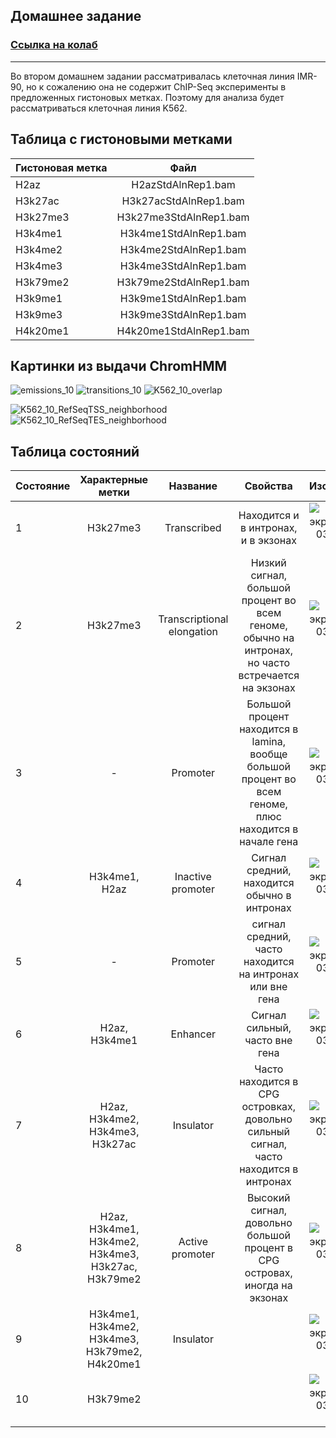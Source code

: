 ## Домашнее задание 
### [Ссылка на колаб](https://colab.research.google.com/drive/1etXT_whG1EhZW5hORFJHBDydO_JTZLEA?usp=sharing)
---
Во втором домашнем задании рассматривалась клеточная линия IMR-90, но к сожалению она не содержит ChIP-Seq эксперименты в предложенных гистоновых метках. Поэтому для анализа будет рассматриваться клеточная линия K562.

## Таблица с гистоновыми метками

| Гистоновая метка      | Файл             |
| ------------- |:------------------:| 
| H2az     | H2azStdAlnRep1.bam    | 
| H3k27ac  | H3k27acStdAlnRep1.bam |  
| H3k27me3  | H3k27me3StdAlnRep1.bam |  
| H3k4me1	  | H3k4me1StdAlnRep1.bam  |  
| H3k4me2  | H3k4me2StdAlnRep1.bam |  
| H3k4me3  | H3k4me3StdAlnRep1.bam |  
| H3k79me2  | H3k79me2StdAlnRep1.bam |  
| H3k9me1  | H3k9me1StdAlnRep1.bam |  
| H3k9me3  | H3k9me3StdAlnRep1.bam |  
| H4k20me1  | H4k20me1StdAlnRep1.bam |  


## Картинки из выдачи ChromHMM

![emissions_10](https://user-images.githubusercontent.com/32986053/160289271-c43e99aa-f960-4ecd-9029-ff605b9680c2.png)
![transitions_10](https://user-images.githubusercontent.com/32986053/160289324-f28328ab-6b5b-4234-a079-45ff4379145b.png)
![K562_10_overlap](https://user-images.githubusercontent.com/32986053/160289290-e57dc54b-e2aa-4a94-a698-5345622b9646.png)

![K562_10_RefSeqTSS_neighborhood](https://user-images.githubusercontent.com/32986053/160289333-25b99463-14e9-4859-a18e-6b9b46bf6fe6.png)
![K562_10_RefSeqTES_neighborhood](https://user-images.githubusercontent.com/32986053/160289338-446da5ed-569b-420f-bb37-e973501036b2.png)

## Таблица состояний
| Состояние      | Характерные метки             | Название | Свойства  | Изображения |
| ------------- |:------------------:|:------------------:|:------------------:|:------------------:|
|  1    |  H3k27me3   | Transcribed | Находится и в интронах, и в экзонах| ![Снимок экрана 2022-03-27 в 20 31 59](https://user-images.githubusercontent.com/32986053/160296266-e4022c09-4c7a-45c2-b3e7-187341c18b74.png)|
|  2    |  H3k27me3   | Transcriptional elongation | Низкий сигнал, большой процент во всем геноме, обычно на интронах, но часто встречается на экзонах| ![Снимок экрана 2022-03-27 в 21 13 46](https://user-images.githubusercontent.com/32986053/160296277-c5ad5db8-7c86-489d-ba81-1bd729fe8ad5.png) |
|  3    |  -   | Promoter |Большой процент находится в lamina, вообще большой процент во всем геноме, плюс находится в начале гена |![Снимок экрана 2022-03-27 в 21 21 13](https://user-images.githubusercontent.com/32986053/160296293-b7e5dffa-de26-46dd-99e1-9d58bbb159ca.png) |
|  4    |  H3k4me1, H2az   | Inactive promoter | Сигнал средний, находится обычно в интронах |![Снимок экрана 2022-03-27 в 21 15 15](https://user-images.githubusercontent.com/32986053/160296321-7ba55117-0d1c-45ba-87e5-02dcae2e25b2.png)|
|  5    |   -  | Promoter | сигнал средний, часто находится на интронах или вне гена|![Снимок экрана 2022-03-27 в 21 30 33](https://user-images.githubusercontent.com/32986053/160296327-d82c1684-e759-4d40-8a9f-97d815f6170f.png)|
|  6    |  H2az, H3k4me1   | Enhancer |Сигнал сильный, часто вне гена |![Снимок экрана 2022-03-27 в 21 26 23](https://user-images.githubusercontent.com/32986053/160296341-9de3b517-223b-401c-9c6b-8d3fce1dd8ac.png)|
|  7    | H2az, H3k4me2, H3k4me3, H3k27ac   | Insulator |Часто находится в CPG островках, довольно сильный сигнал, часто находится в интронах |![Снимок экрана 2022-03-27 в 21 18 29](https://user-images.githubusercontent.com/32986053/160296350-8ab8f02f-06f3-42ae-8fd1-c510f16afceb.png)|
|  8    |  H2az, H3k4me1, H3k4me2, H3k4me3, H3k27ac, H3k79me2  | Active promoter |Высокий сигнал, довольно большой процент в CPG островах, иногда на экзонах |![Снимок экрана 2022-03-27 в 21 41 45](https://user-images.githubusercontent.com/32986053/160296364-4a8dea2c-4829-47a0-9309-eee3e1aedfe1.png)|
|  9    |  H3k4me1, H3k4me2, H3k4me3, H3k79me2, H4k20me1   | Insulator | |![Снимок экрана 2022-03-27 в 21 17 32](https://user-images.githubusercontent.com/32986053/160296380-35120c1d-310c-42c2-81d9-fd788bb044e9.png)|
|  10    | H3k79me2    |  | |![Снимок экрана 2022-03-27 в 21 34 15](https://user-images.githubusercontent.com/32986053/160296367-6bd90ff1-2a3a-4402-8a7c-fbf1be341bb6.png)|


